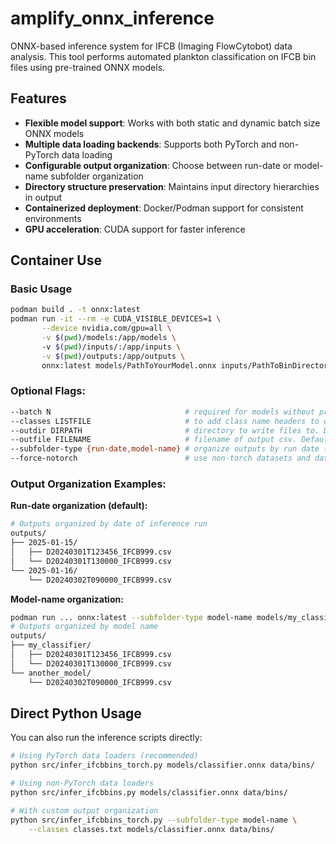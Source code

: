 # amplify_onnx_inference

ONNX-based inference system for IFCB (Imaging FlowCytobot) data analysis. This tool performs automated plankton classification on IFCB bin files using pre-trained ONNX models.

## Features

- **Flexible model support**: Works with both static and dynamic batch size ONNX models
- **Multiple data loading backends**: Supports both PyTorch and non-PyTorch data loading
- **Configurable output organization**: Choose between run-date or model-name subfolder organization
- **Directory structure preservation**: Maintains input directory hierarchies in output
- **Containerized deployment**: Docker/Podman support for consistent environments
- **GPU acceleration**: CUDA support for faster inference

## Container Use

### Basic Usage
```bash
podman build . -t onnx:latest
podman run -it --rm -e CUDA_VISIBLE_DEVICES=1 \
       --device nvidia.com/gpu=all \
       -v $(pwd)/models:/app/models \ 
       -v $(pwd)/inputs/:/app/inputs \
       -v $(pwd)/outputs:/app/outputs \
       onnx:latest models/PathToYourModel.onnx inputs/PathToBinDirectory 
```

### Optional Flags:
```bash
--batch N                              # required for models without pre-set input sizes
--classes LISTFILE                     # to add class name headers to output score-matrix csv
--outdir DIRPATH                       # directory to write files to. Default is './outputs'
--outfile FILENAME                     # filename of output csv. Default is "{RUN_DATE}/{SUBPATH}.csv"
--subfolder-type {run-date,model-name} # organize outputs by run date (default) or model name
--force-notorch                        # use non-torch datasets and dataloaders. If torch is not installed, this flag is automatically set 
```

### Output Organization Examples:

**Run-date organization (default):**
```bash
# Outputs organized by date of inference run
outputs/
├── 2025-01-15/
│   ├── D20240301T123456_IFCB999.csv
│   └── D20240301T130000_IFCB999.csv
└── 2025-01-16/
    └── D20240302T090000_IFCB999.csv
```

**Model-name organization:**
```bash
podman run ... onnx:latest --subfolder-type model-name models/my_classifier.onnx inputs/
# Outputs organized by model name
outputs/
├── my_classifier/
│   ├── D20240301T123456_IFCB999.csv
│   └── D20240301T130000_IFCB999.csv
└── another_model/
    └── D20240302T090000_IFCB999.csv
```

## Direct Python Usage

You can also run the inference scripts directly:

```bash
# Using PyTorch data loaders (recommended)
python src/infer_ifcbbins_torch.py models/classifier.onnx data/bins/

# Using non-PyTorch data loaders
python src/infer_ifcbbins.py models/classifier.onnx data/bins/

# With custom output organization
python src/infer_ifcbbins_torch.py --subfolder-type model-name \
    --classes classes.txt models/classifier.onnx data/bins/
```
